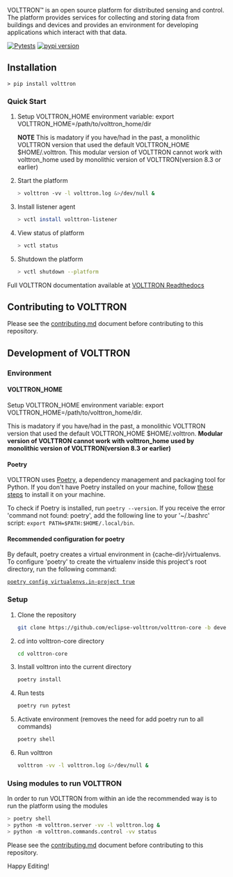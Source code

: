 VOLTTRON™ is an open source platform for distributed sensing and control. The platform provides services for collecting and storing data from buildings and devices and provides an environment for developing applications which interact with that data.

[![Pytests](https://github.com/VOLTTRON/volttron-core/actions/workflows/run-tests.yml/badge.svg)](https://github.com/VOLTTRON/volttron-core/actions/workflows/run-tests.yml)
[![pypi version](https://img.shields.io/pypi/v/volttron.svg)](https://pypi.org/project/volttron-core/)

## Installation

```basy
> pip install volttron
```

### Quick Start

 1. Setup VOLTTRON_HOME environment variable: export VOLTTRON_HOME=/path/to/volttron_home/dir 
 
    **NOTE** This is madatory if you have/had in the past, a monolithic    VOLTTRON version that used the default VOLTTRON_HOME $HOME/.volttron. This modular version of VOLTTRON cannot work with volttron_home used by monolithic version of VOLTTRON(version 8.3 or earlier)
 
 1. Start the platform
    ```bash
    > volttron -vv -l volttron.log &>/dev/null &
    ```

 2. Install listener agent
    ```bash
    > vctl install volttron-listener
    ```

 3. View status of platform
    ```bash
    > vctl status
    ```

 4. Shutdown the platform
    ```bash
    > vctl shutdown --platform
    ```

Full VOLTTRON documentation available at [VOLTTRON Readthedocs](https://volttron.readthedocs.io)

## Contributing to VOLTTRON

Please see the [contributing.md](CONTRIBUTING.md) document before contributing to this repository.

## Development of VOLTTRON

### Environment

#### VOLTTRON_HOME
Setup VOLTTRON_HOME environment variable: export VOLTTRON_HOME=/path/to/volttron_home/dir. 

This is madatory if you have/had in the past, a monolithic VOLTTRON version that used the default VOLTTRON_HOME $HOME/.volttron. **Modular version of VOLTTRON cannot work with volttron_home used by monolithic version of VOLTTRON(version 8.3 or earlier)**

#### Poetry
VOLTTRON uses [Poetry](https://python-poetry.org/), a dependency management and packaging tool for Python. If you don't have Poetry installed on your machine, follow [these steps](https://python-poetry.org/docs/#installation) to install it on your machine.

To check if Poetry is installed, run `poetry --version`. If you receive the error 'command not found: poetry', add the following line to your '~/.bashrc' script: ```export PATH=$PATH:$HOME/.local/bin```.


#### Recommended configuration for poetry

By default, poetry creates a virtual environment in {cache-dir}/virtualenvs. To configure 'poetry' to create the virtualenv inside this project's root directory, run the following command:

[```poetry config virtualenvs.in-project true```](https://python-poetry.org/docs/configuration)

### Setup

 1. Clone the repository
    ```bash
    git clone https://github.com/eclipse-volttron/volttron-core -b develop
    ```

 1. cd into volttron-core directory
    ```bash
    cd volttron-core
    ```

 1. Install volttron into the current directory
    ```bash
    poetry install
    ```

 1. Run tests
    ```bash
    poetry run pytest
    ```

 1. Activate environment (removes the need for add poetry run to all commands)
    ```bash
    poetry shell
    ```

 1. Run volttron
    ```bash
    volttron -vv -l volttron.log &>/dev/null &
    ```

### Using modules to run VOLTTRON

In order to run VOLTTRON from within an ide the recommended way is to run the platform using the modules

 ```bash
 > poetry shell
 > python -m volttron.server -vv -l volttron.log &
 > python -m volttron.commands.control -vv status
```

Please see the [contributing.md](CONTRIBUTING.md) document before contributing to this repository.

Happy Editing!

